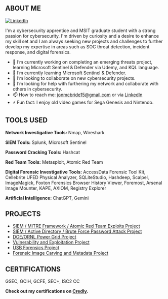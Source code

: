 ## ABOUT ME
[![LinkedIn](https://img.shields.io/badge/LinkedIn-Profile-blue)](https://www.linkedin.com/in/jmcbride7634/)

I'm a cybersecurity apprentice and MSIT graduate student with a strong passion for cybersecurity. I'm driven by curiosity and a desire to enhance my skill set and I am always seeking new projects and challenges to further develop my expertise in areas such as SOC threat detection, incident response, and digital forensics. 

- 🔭 I’m currently working on completing an emerging threats project, learning Microsoft Sentinel & Defender via Udemy, and KQL language.
- 🌱 I’m currently learning Microsoft Sentinel & Defender.
- 👯 I’m looking to collaborate on new cybersecurity projects.
- 🤔 I’m looking for help with furthering my network and collaborate with others in cybersecurity.
- 📫 How to reach me: jonmcbride15@gmail.com or via [LinkedIn](https://www.linkedin.com/in/jmcbride7634/)
- ⚡ Fun fact: I enjoy old video games for Sega Genesis and Nintendo.

## TOOLS USED

**Network Investigative Tools:** Nmap, Wireshark 

**SIEM Tools:** Splunk, Microsoft Sentinel

**Password Cracking Tools:** Hashcat

**Red Team Tools:** Metasploit, Atomic Red Team

**Digital Forensic Investigative Tools:** AccessData Forensic Tool Kit, Cellebrite UFED Physical Analyzer, SQLiteStudio, Hashdeep,
Scalpel, ImageMagick, Foxton Forensics Browser History Viewer, Foremost, Arsenal Image Mounter, KAPE, AXIOM, Registry
Explorer

**Artificial Intelligence:** ChatGPT, Gemini

## PROJECTS

- [SIEM / MITRE Framework / Atomic Red Team Exploits Project](https://github.com/JonSecOps/SIEM-MITRE-Framework-Atomic-Red-Team-Exploit-Project)
- [SIEM / Active Directory / Brute Force Password Attack Project](https://github.com/JonSecOps/SIEM-Active-Directory-Brute-Force-Password-Attack-Project)
- [DOE/ORNL Power Grid Project](https://github.com/JonSecOps/DOE-ORNL-Power-Grid-Project)
- [Vulnerability and Exploitation Project](https://github.com/JonSecOps/Vulnerability-and-Exploitation-Project)
- [USB Forensics Project](https://github.com/JonSecOps/USB-Forensics-Project)
- [Forensic Image Carving and Metadata Project](https://github.com/JonSecOps/Forensic-Image-Carving-and-Metadata-Project)

## CERTIFICATIONS
GSEC, GCIH, GCFE, SEC+, ISC2 CC


**Check out my certifications on [Credly](https://www.credly.com/users/jonathan-mcbride.9c73a063).**












<!--
**JonSecOps/JonSecOps** is a ✨ _special_ ✨ repository because its `README.md` (this file) appears on your GitHub profile.

Here are some ideas to get you started:

- 🔭 I’m currently working on ...
- 🌱 I’m currently learning ...
- 👯 I’m looking to collaborate on ...
- 🤔 I’m looking for help with ...
- 💬 Ask me about ...
- 📫 How to reach me: ...
- 😄 Pronouns: ...
- ⚡ Fun fact: ...
-->
